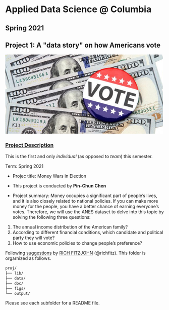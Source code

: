 # Applied Data Science @ Columbia
## Spring 2021
## Project 1: A "data story" on how Americans vote

<img src="figs/money.jpeg" width="500">

### [Project Description](doc/)
This is the first and only *individual* (as opposed to *team*) this semester. 

Term: Spring 2021

+ Projec title: Money Wars in Election
+ This project is conducted by **Pin-Chun Chen**

+ Project summary: Money occupies a significant part of people’s lives, and it is also closely related to national policies. If you can make more money for the people, you have a better chance of earning everyone’s votes. Therefore, we will use the ANES dataset to delve into this topic by solving the following three questions: 
1. The annual income distribution of the American family?
2. According to different financial conditions, which candidate and political party they will vote?
3. How to use economic policies to change people’s preference?

Following [suggestions](http://nicercode.github.io/blog/2013-04-05-projects/) by [RICH FITZJOHN](http://nicercode.github.io/about/#Team) (@richfitz). This folder is orgarnized as follows.

```
proj/
├── lib/
├── data/
├── doc/
├── figs/
└── output/
```

Please see each subfolder for a README file.
